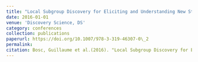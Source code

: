 ```yaml
---
title: "Local Subgroup Discovery for Eliciting and Understanding New Structure-Odor Relationships"
date: 2016-01-01
venue: 'Discovery Science, DS'
category: conferences
collection: publications
paperurl: https://doi.org/10.1007/978-3-319-46307-0\_2
permalink: 
citation: Bosc, Guillaume et al.(2016). "Local Subgroup Discovery for Eliciting and Understanding New Structure-Odor Relationships". Discovery Science, DS.
---
```

